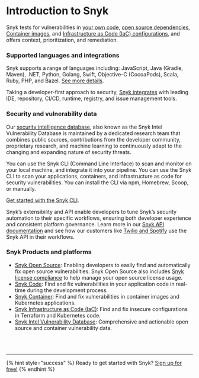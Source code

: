 # Introduction to Snyk

Snyk tests for vulnerabilities in [your own code](https://snyk.io/product/snyk-code/), [open source dependencies](https://snyk.gitbook.io/user-docs/snyk-open-source), [Container images](https://snyk.gitbook.io/user-docs/snyk-container), and [Infrastructure as Code \(IaC\) configurations](https://snyk.io/product/infrastructure-as-code-security/), and offers context, prioritization, and remediation.

### Supported languages and integrations

Snyk supports a range of languages including: JavaScript, Java \(Gradle, Maven\), .NET, Python, Golang, Swift, Objective-C \(CocoaPods\), Scala, Ruby, PHP, and Bazel. [See more details](https://support.snyk.io/hc/en-us/sections/360001087857-Language-package-manager-support).

Taking a developer-first approach to security, [Snyk integrates](https://snyk.gitbook.io/user-docs/integrations) with leading IDE, repository, CI/CD, runtime, registry, and issue management tools.

### Security and vulnerability data

Our [security intelligence database](https://snyk.io/snyk-intelligence-security/), also known as the Snyk Intel Vulnerability Database is maintained by a dedicated research team that combines public sources, contributions from the developer community, proprietary research, and machine learning to continuously adapt to the changing and expanding nature of security threats.

You can use the Snyk CLI \(Command Line Interface\) to scan and monitor on your local machine, and integrate it into your pipeline. You can use the Snyk CLI to scan your applications, containers, and infrastructure as code for security vulnerabilities. You can install the CLI via npm, Homebrew, Scoop, or manually.

[Get started with the Snyk CLI](https://snyk.gitbook.io/user-docs/snyk-cli/guides-for-our-cli/getting-started-with-the-cli).

Snyk’s extensibility and API enable developers to tune Snyk’s security automation to their specific workflows, ensuring both developer experience and consistent platform governance. Learn more in our [Snyk API documentation](https://support.snyk.io/hc/en-us/articles/360000914857-Does-Snyk-have-an-API-) and see how our customers like [Twilio and Spotify](https://snyk.io/blog/snyk-watcher-keep-snyk-in-sync/) use the Snyk API in their workflows.

### Snyk Products and platforms

* [Snyk Open Source](https://snyk.gitbook.io/user-docs/snyk-open-source): Enabling developers to easily find and automatically fix open source vulnerabilities. Snyk Open Source also includes [Snyk license compliance](https://support.snyk.io/hc/en-us/categories/360000502958-License-compliance) to help manage your open source license usage.
* [Snyk Code](https://snyk.io/product/snyk-code/): Find and fix vulnerabilities in your application code in real-time during the development process.
* [Snyk Container](https://snyk.gitbook.io/user-docs/snyk-container): Find and fix vulnerabilities in container images and Kubernetes applications.
* [Snyk Infrastructure as Code \(IaC\)](https://snyk.gitbook.io/user-docs/snyk-infrastructure-as-code): Find and fix insecure configurations in Terraform and Kubernetes code.
* [Snyk Intel Vulnerability Database](https://snyk.io/product/vulnerability-database/): Comprehensive and actionable open source and container vulnerability data.

 
<br><br><hr>

{% hint style="success" %}
Ready to get started with Snyk? [Sign up for free!](https://snyk.io/login?cta=sign-up&loc=footer&page=support_docs_page)
{% endhint %}